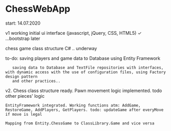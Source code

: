 # ChessWebApp

start: 14.07.2020

v1
working initial ui interface (javascript, jQuery, CSS, HTML5) ✓  ...bootstrap later

chess game class structure C# .. underway

to-do: saving players and game data to Database using Entity Framework

       saving data to Database and TextFile repositories with interfaces, with dynamic access with the use of configuration files, using Factory design pattern
       and other practices..



v2. 
    Chess class structure ready. Pawn movement logic implemented. todo other pieces' logic

    EntityFramework integrated. Working functions atm: AddGame, RestoreGame, AddPlayers, GetPlayers. todo: updateGame after everyMove if move is legal 
    
    Mapping from Entity.ChessGame to ClassLibrary.Game and vice versa
    
              
       
